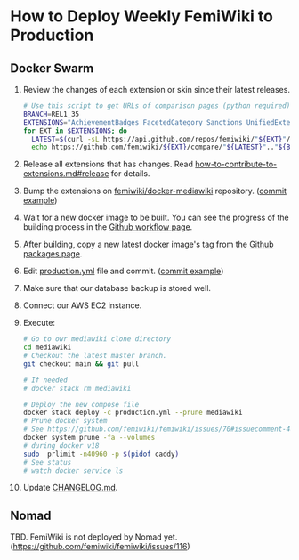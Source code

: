 # How to Deploy Weekly FemiWiki to Production

## Docker Swarm

1. Review the changes of each extension or skin since their latest releases.

   ```sh
   # Use this script to get URLs of comparison pages (python required)
   BRANCH=REL1_35
   EXTENSIONS="AchievementBadges FacetedCategory Sanctions UnifiedExtensionForFemiwiki FemiwikiSkin"
   for EXT in $EXTENSIONS; do
     LATEST=$(curl -sL https://api.github.com/repos/femiwiki/"${EXT}"/releases/latest | python -c 'import json,sys;print(json.loads(sys.stdin.read())["tag_name"])')
     echo https://github.com/femiwiki/${EXT}/compare/"${LATEST}".."${BRANCH}"; done
   ```

2. Release all extensions that has changes. Read [how-to-contribute-to-extensions.md#release] for details.
3. Bump the extensions on [femiwiki/docker-mediawiki] repository. ([commit example](https://github.com/femiwiki/docker-mediawiki/commit/01ff89a7))
4. Wait for a new docker image to be built. You can see the progress of the building process in the [Github workflow page].
5. After building, copy a new latest docker image's tag from the [Github packages page].
6. Edit [production.yml] file and commit. ([commit example](https://github.com/femiwiki/docker-mediawiki/commit/68994922))
7. Make sure that our database backup is stored well.
8. Connect our AWS EC2 instance.
9. Execute:

   ```sh
   # Go to owr mediawiki clone directory
   cd mediawiki
   # Checkout the latest master branch.
   git checkout main && git pull

   # If needed
   # docker stack rm mediawiki

   # Deploy the new compose file
   docker stack deploy -c production.yml --prune mediawiki
   # Prune docker system
   # See https://github.com/femiwiki/femiwiki/issues/70#issuecomment-482030123
   docker system prune -fa --volumes
   # during docker v18
   sudo  prlimit -n40960 -p $(pidof caddy)
   # See status
   # watch docker service ls
   ```
10. Update [CHANGELOG.md].

## Nomad

TBD. FemiWiki is not deployed by Nomad yet. (https://github.com/femiwiki/femiwiki/issues/116)

[how-to-contribute-to-extensions.md#release]: https://github.com/femiwiki/femiwiki/blob/main/how-to-contribute-to-extensions.md#release
[femiwiki/docker-mediawiki]: https://github.com/femiwiki/docker-mediawiki
[github workflow page]: https://github.com/femiwiki/docker-mediawiki/actions
[github packages page]: https://github.com/orgs/femiwiki/packages/container/package/mediawiki
[production.yml]: https://github.com/femiwiki/docker-mediawiki/blob/master/production.yml
[changelog.md]: https://github.com/femiwiki/femiwiki/blob/main/CHANGELOG.md
